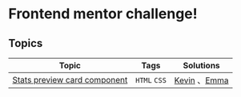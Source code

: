 # Frontend mentor challenge!

## Topics

| Topic                                                                                                           | Tags         | Solutions                                                                                 |
| --------------------------------------------------------------------------------------------------------------- | ------------ | ----------------------------------------------------------------------------------------- |
| [Stats preview card component](https://www.frontendmentor.io/challenges/stats-preview-card-component-8JqbgoU62) | `HTML` `CSS` | [Kevin](https://whatever-tw.github.io/frontendMentor/stats-preview-card-component/kevin/) 、[Emma](https://whatever-tw.github.io/frontendMentor/stats-preview-card-component/emma/)|
